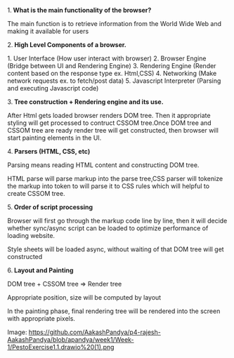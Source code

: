 1.<strong> What is the main functionality of the browser? </strong>

<p>The main function is to retrieve information from the World Wide Web and making it available for users <p>

2.<strong> High Level Components of a browser. </strong>

<p>
1. User Interface (How user interact with browser)
2. Browser Engine (Bridge between UI and Rendering Engine)
3. Rendering Engine (Render content based on the response type ex. Html,CSS)
4. Networking (Make network requests ex. to fetch/post data)
5. Javascript Interpreter (Parsing and executing Javascript code)
</p>

3.<strong> Tree construction + Rendering engine and its use. </strong>

<p>After Html gets loaded browser renders DOM tree. Then it appropriate styling will get processed to contruct CSSOM tree.Once DOM tree and CSSOM tree are ready render tree will get constructed, then browser will start painting elements in the UI.</p>

4.<strong> Parsers (HTML, CSS, etc) </strong>

<p>Parsing means reading HTML content and constructing DOM tree.</p>
<p>HTML parse will parse markup into the parse tree,CSS parser will tokenize the markup into token to will parse it to CSS rules which will helpful to create CSSOM tree.

5.<strong> Order of script processing </strong>

<p> Browser will first go through the markup code line by line, then it will decide whether sync/async script can be loaded to optimize performance of loading website.</p>
<p>Style sheets will be loaded async, without waiting of that DOM tree will get constructed </p>

6.<strong> Layout and Painting </strong>

<p> DOM tree + CSSOM tree => Render tree </p>
<p> Appropriate position, size will be computed by layout </p>
<p> In the painting phase, final rendering tree will be rendered into the screen with appropriate pixels.</p>

Image: https://github.com/AakashPandya/p4-rajesh-AakashPandya/blob/apandya/week1/Week-1/PestoExercise1.1.drawio%20(1).png


